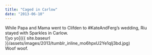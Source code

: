 ```yaml
---
title: "Caged in Carlow"
date: "2013-06-10"
---
```


While Papa and Mama went to Clifden to #KateAndFerg’s wedding, Riu stayed with Sparkles in Carlow.  
![yo yo]({{ site.baseurl }}/assets/images/2013/tumblr_inline_mo6hpxU2Ye1qlj3bd.jpg)  
Woof woof.
